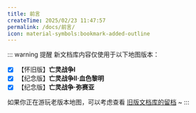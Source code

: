 ```yaml
---
title: 前言
createTime: 2025/02/23 11:47:57
permalink: /docs/前言/
icon: material-symbols:bookmark-added-outline
---
```

::: warning 提醒
新文档库内容仅使用于以下地图版本：

- [x] 【怀旧版】**亡灵战争Ⅰ**
- [x] 【纪念版】**亡灵战争Ⅱ·血色黎明** 
- [x] 【纪念版】**亡灵战争·弥赛亚** 

如果你正在游玩老版本地图，可以考虑查看 [旧版文档库的留档](/docs/目录/) ~
:::

